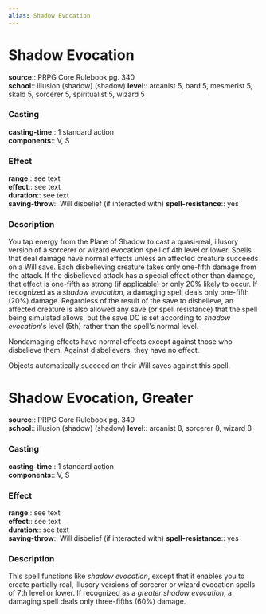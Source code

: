 ```yaml
---
alias: Shadow Evocation
---
```


# Shadow Evocation 

**source**:: PRPG Core Rulebook pg. 340  
**school**:: illusion (shadow) (shadow)
**level**:: arcanist 5, bard 5, mesmerist 5, skald 5, sorcerer 5, spiritualist 5, wizard 5

### Casting 

**casting-time**:: 1 standard action  
**components**:: V, S

### Effect 

**range**:: see text  
**effect**:: see text  
**duration**:: see text  
**saving-throw**:: Will disbelief (if interacted with)
**spell-resistance**:: yes

### Description 

You tap energy from the Plane of Shadow to cast a quasi-real, illusory version of a sorcerer or wizard evocation spell of 4th level or lower. Spells that deal damage have normal effects unless an affected creature succeeds on a Will save. Each disbelieving creature takes only one-fifth damage from the attack. If the disbelieved attack has a special effect other than damage, that effect is one-fifth as strong (if applicable) or only 20% likely to occur. If recognized as a *shadow evocation*, a damaging spell deals only one-fifth (20%) damage. Regardless of the result of the save to disbelieve, an affected creature is also allowed any save (or spell resistance) that the spell being simulated allows, but the save DC is set according to *shadow evocation*'s level (5th) rather than the spell's normal level.  
  
Nondamaging effects have normal effects except against those who disbelieve them. Against disbelievers, they have no effect.  
  
Objects automatically succeed on their Will saves against this spell.

# Shadow Evocation, Greater 

**source**:: PRPG Core Rulebook pg. 340  
**school**:: illusion (shadow) (shadow)
**level**:: arcanist 8, sorcerer 8, wizard 8

### Casting 

**casting-time**:: 1 standard action  
**components**:: V, S

### Effect 

**range**:: see text  
**effect**:: see text  
**duration**:: see text  
**saving-throw**:: Will disbelief (if interacted with)
**spell-resistance**:: yes

### Description 

This spell functions like *shadow evocation*, except that it enables you to create partially real, illusory versions of sorcerer or wizard evocation spells of 7th level or lower. If recognized as a *greater shadow evocation*, a damaging spell deals only three-fifths (60%) damage.
